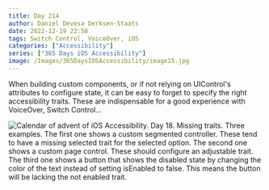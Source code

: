 ```yaml
---
title: Day 214
author: Daniel Devesa Derksen-Staats
date: 2022-12-19 22:58
tags: Switch Control, VoiceOver, iOS
categories: ["Accessibility"]
series: ["365 Days iOS Accessibility"]
image: /Images/365DaysIOSAccessibility/image15.jpg
---
```


When building custom components, or if not relying on UIControl's attributes to configure state, it can be easy to forget to specify the right accessibility traits. These are indispensable for a good experience with VoiceOver, Switch Control...

![Calendar of advent of iOS Accessibility. Day 18. Missing traits. Three examples. The first one shows a custom segmented controller. These tend to have a missing selected trait for the selected option. The second one shows a custom page control. These should configure an adjustable trait. The third one shows a button that shows the disabled state by changing the color of the text instead of setting isEnabled to false. This means the button will be lacking the not enabled trait.](/Images/365DaysIOSAccessibility/image15.jpg)

